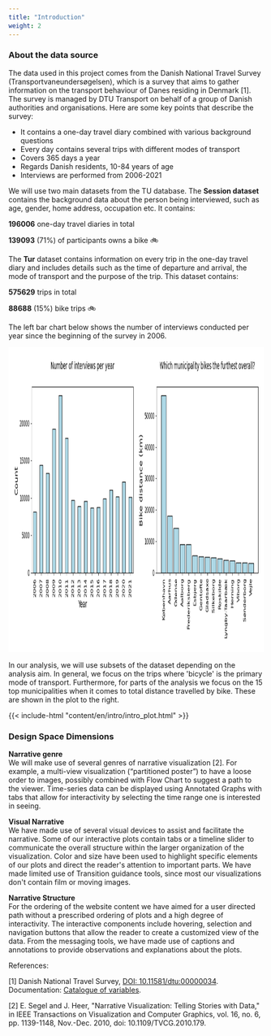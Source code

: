 ```yaml
---
title: "Introduction"
weight: 2
---
```


### About the data source

The data used in this project comes from the Danish National Travel Survey (Transportvaneundersøgelsen), which is a survey that aims to gather information on the transport behaviour of Danes residing in Denmark [1]. The survey is managed by DTU Transport on behalf of a group of Danish authorities and organisations. Here are some key points that describe the survey:

* It contains a one-day travel diary combined with various background questions
* Every day contains several trips with different modes of transport
* Covers 365 days a year
* Regards Danish residents, 10-84 years of age
* Interviews are performed from 2006-2021

We will use two main datasets from the TU database. The **Session dataset** contains the background data about the person being interviewed, such as age, gender, home address, occupation etc. It contains:

**196006** one-day travel diaries in total

**139093** (71%) of participants owns a bike 🚲

The **Tur** dataset contains information on every trip in the one-day travel diary and includes details such as the time of departure and arrival, the mode of transport and the purpose of the trip. This dataset contains:

**575629** trips in total

**88688** (15%) bike trips 🚲

The left bar chart below shows the number of interviews conducted per year since the beginning of the survey in 2006.

<img src="Number_of_interviews_per_year.png" width=800 height=600 />

In our analysis, we will use subsets of the dataset depending on the analysis aim. In general, we focus on the trips where 'bicycle' is the primary mode of transport. Furthermore, for parts of the analysis we focus on the 15 top municipalities when it comes to total distance travelled by bike. These are shown in the plot to the right.

{{< include-html "content/en/intro/intro_plot.html" >}}

### Design Space Dimensions

**Narrative genre**<br/>
We will make use of several genres of narrative visualization [2]. For example, a multi-view visualization (“partitioned poster”) to have a loose order to images, possibly combined with Flow Chart to suggest a path to the viewer. Time-series data can be displayed using Annotated Graphs with tabs that allow for interactivity by selecting the time range one is interested in seeing. 

**Visual Narrative**<br/>
We have made use of several visual devices to assist and facilitate the narrative. Some of our interactive plots contain tabs or a timeline slider to communicate the overall structure within the larger organization of the visualization. Color and size have been used to highlight specific elements of our plots and direct the reader's attention to important parts. We have made limited use of Transition guidance tools, since most our visualizations don't contain film or moving images.

**Narrative Structure**<br/>
For the ordering of the website content we have aimed for a user directed path without a prescribed ordering of plots and a high degree of interactivity. The interactive components include hovering, selection and navigation buttons that allow the reader to create a customized view of the data. From the messaging tools, we have made use of captions and annotations to provide observations and explanations about the plots. 



References: 

[1] Danish National Travel Survey, [DOI: 10.11581/dtu:00000034](https://www.cta.man.dtu.dk/transportvaneundersoegelsen/dokumentation). Documentation: [Catalogue of variables]((https://www.tu2022.dk/meta/?lang=EN)).

[2] E. Segel and J. Heer, "Narrative Visualization: Telling Stories with Data," in IEEE Transactions on Visualization and Computer Graphics, vol. 16, no. 6, pp. 1139-1148, Nov.-Dec. 2010, doi: 10.1109/TVCG.2010.179.

